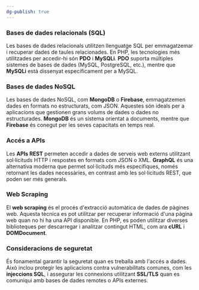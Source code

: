 ```yaml
---
dg-publish: true
---
```

### Bases de dades relacionals (SQL)
Les bases de dades relacionals utilitzen llenguatge SQL per emmagatzemar i recuperar dades de taules relacionades. En PHP, les tecnologies més utilitzades per accedir-hi són **PDO** i **MySQLi**. **PDO** suporta múltiples sistemes de bases de dades (MySQL, PostgreSQL, etc.), mentre que **MySQLi** està dissenyat específicament per a MySQL.

### Bases de dades NoSQL
Les bases de dades NoSQL, com **MongoDB** o **Firebase**, emmagatzemen dades en formats no estructurats, com JSON. Aquestes són ideals per a aplicacions que gestionen grans volums de dades o dades no estructurades. **MongoDB** és un sistema orientat a documents, mentre que **Firebase** és conegut per les seves capacitats en temps real.

### Accés a APIs
Les **APIs REST** permeten accedir a dades de serveis web externs utilitzant sol·licituds HTTP i respostes en formats com JSON o XML. **GraphQL** és una alternativa moderna que permet sol·licituds més específiques, només retornant les dades necessàries, en contrast amb les sol·licituds REST, que poden ser més generals.

### Web Scraping
El **web scraping** és el procés d'extracció automàtica de dades de pàgines web. Aquesta tècnica es pot utilitzar per recuperar informació d'una pàgina web quan no hi ha una API disponible. En PHP, es poden utilitzar diverses biblioteques per descarregar i analitzar contingut HTML, com ara **cURL** i **DOMDocument**.

### Consideracions de seguretat
És fonamental garantir la seguretat quan es treballa amb l'accés a dades. Això inclou protegir les aplicacions contra vulnerabilitats comunes, com les **injeccions SQL**, i assegurar les connexions utilitzant **SSL/TLS** quan es comuniqui amb bases de dades remotes o APIs externes.


